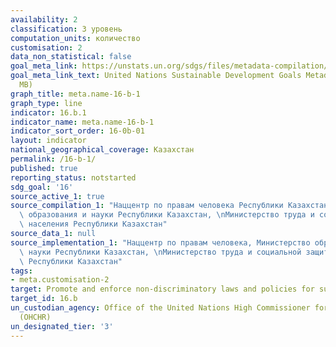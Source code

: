 ```yaml
---
availability: 2
classification: 3 уровень
computation_units: количество
customisation: 2
data_non_statistical: false
goal_meta_link: https://unstats.un.org/sdgs/files/metadata-compilation/Metadata-Goal-10.pdf
goal_meta_link_text: United Nations Sustainable Development Goals Metadata (PDF 4.0
  MB)
graph_title: meta.name-16-b-1
graph_type: line
indicator: 16.b.1
indicator_name: meta.name-16-b-1
indicator_sort_order: 16-0b-01
layout: indicator
national_geographical_coverage: Казахстан
permalink: /16-b-1/
published: true
reporting_status: notstarted
sdg_goal: '16'
source_active_1: true
source_compilation_1: "Наццентр по правам человека Республики Казахстан, Министерство\
  \ образования и науки Республики Казахстан, \nМинистерство труда и социальной защиты\
  \ населения Республики Казахстан"
source_data_1: null
source_implementation_1: "Наццентр по правам человека, Министерство образования и\
  \ науки Республики Казахстан, \nМинистерство труда и социальной защиты населения\
  \ Республики Казахстан"
tags:
- meta.customisation-2
target: Promote and enforce non-discriminatory laws and policies for sustainable development
target_id: 16.b
un_custodian_agency: Office of the United Nations High Commissioner for Human Rights
  (OHCHR)
un_designated_tier: '3'
---
```

